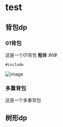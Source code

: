 # test
## 背包dp
### 01背包
这是一个01背包
**粗体**
*斜体*
```
#include
```
![image](https://user-images.githubusercontent.com/50770490/117570275-fd6d2300-b0fb-11eb-966d-cb3f687875ec.png)

### 多重背包
这是一个多重背包
## 树形dp
